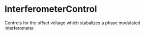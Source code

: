 # InterferometerControl
Controls for the offset voltage which stabalizes a phase modulated interferometer. 
